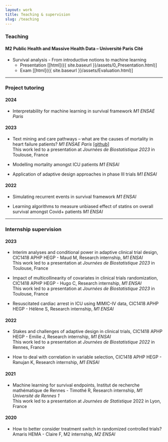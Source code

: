 ```yaml
---
layout: work
title: Teaching & supervision
slug: /teaching
---
```


### **Teaching**
#### M2 Public Health and Massive Health Data – Université Paris Cité
* Survival analysis - From introductive notions to machine learning
    - Presentation [[html]({{ site.baseurl }}/assets/0_Presentation.html)]
    - Exam [[html]({{ site.baseurl }}/assets/Evaluation.html)]
_________________

### **Project tutoring**

#### 2024
* Interpretability for machine learning in survival framework *M1 ENSAE Paris*

#### 2023
* Text mining and care pathways – what are the causes of mortality in heart failure patients? *M1 ENSAE Paris* [[github](https://github.com/Kirscher/TextMining_Parcours_de_soin)] <br> This work led to a presentation at *Journées de Biostatistique 2023* in Toulouse, France 

* Modelling mortality amongst ICU patients *M1 ENSAI*

* Application of adaptive design approaches in phase III trials *M1 ENSAI*

#### 2022
* Simulating recurrent events in survival framework *M1 ENSAI*

* Learning algorithms to measure unbiased effect of statins on overall survival amongst Covid+ patients *M1 ENSAI*

_________________

### **Internship supervision**

#### 2023
* Interim analyses and conditional power in adaptive clinical trial design, CIC1418 APHP HEGP - Maud M, Research internship, *M1 ENSAI* <br> This work led to a presentation at *Journées de Biostatistique 2023* in Toulouse, France

* Impact of multicollinearity of covariates in clinical trials randomization, CIC1418 APHP HEGP - Hugo C, Research internship, *M1 ENSAI* <br> This work led to a presentation at *Journées de Biostatistique 2023* in Toulouse, France

* Resuscitated cardiac arrest in ICU using MIMIC-IV data, CIC1418 APHP HEGP - Hélène S, Research internship, *M1 ENSAI* 

#### 2022
* Stakes and challenges of adaptive design in clinical trials, CIC1418 APHP HEGP - Emilie J, Research internship, *M1 ENSAI* <br> This work led to a presentation at *Journées de Biostatistique 2022* in Rennes, France

* How to deal with correlation in variable selection, CIC1418 APHP HEGP - Ranujan K, Research internship, *M1 ENSAI*

#### 2021
* Machine learning for survival endpoints, Institut de recherche mathématique de Rennes - Timothé R, Research internship, *M1 Université de Rennes 1* <br> This work led to a presentation at *Journées de Statistique* 2022 in Lyon, France

#### 2020
* How to better consider treatment switch in randomized controlled trials? Amaris HEMA - Claire F, M2 internship, *M2 ENSAI*
